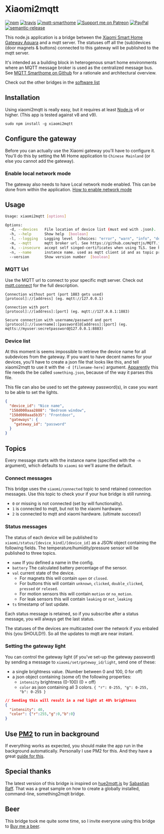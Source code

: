 # Xiaomi2mqtt

[![npm](https://img.shields.io/npm/v/xiaomi2mqtt.svg?style=flat-square)](https://www.npmjs.com/package/xiaomi2mqtt)
[![travis](https://img.shields.io/travis/svrooij/node-xiaomi2mqtt.svg?style=flat-square)](https://travis-ci.org/svrooij/node-xiaomi2mqtt)
[![mqtt-smarthome](https://img.shields.io/badge/mqtt-smarthome-blue.svg?style=flat-square)](https://github.com/mqtt-smarthome/mqtt-smarthome)
[![Support me on Patreon][badge_patreon]][patreon]
[![PayPal][badge_paypal_donate]][paypal-donations]
[![semantic-release](https://img.shields.io/badge/%20%20%F0%9F%93%A6%F0%9F%9A%80-semantic--release-e10079.svg?style=flat-square)](https://github.com/semantic-release/semantic-release)

This node.js application is a bridge between the [Xiaomi Smart Home Gateway Aquara](https://xiaomi-mi.com/mi-smart-home/xiaomi-mi-gateway-2/) and a mqtt server. The statuses off all the (sub)devices (door magnets & buttons) connected to this gateway will be published to the mqtt server.

It's intended as a building block in heterogenous smart home environments where an MQTT message broker is used as the centralized message bus. See [MQTT Smarthome on Github](https://github.com/mqtt-smarthome/mqtt-smarthome) for a rationale and architectural overview.

Check out the other bridges in the [software list](https://github.com/mqtt-smarthome/mqtt-smarthome/blob/master/Software.md)

## Installation

Using xiaomi2mqtt is really easy, but it requires at least [Node.js](https://nodejs.org/) v6 or higher. (This app is tested against v8 and v9).

`sudo npm install -g xiaomi2mqtt`

## Configure the gateway

Before you can actually use the Xiaomi gateway you'll have to configure it. You'll do this by setting the Mi Home application to `Chinese Mainland` (or else you cannot add the gateway).

### Enable local network mode

The gateway also needs to have Local network mode enabled. This can be done from within the application.
[How to enable network mode](https://github.com/svrooij/node-xiaomi2mqtt/wiki/Network-mode-iOS)

## Usage

```bash
Usage: xiaomi2mqtt [options]

Options:
  -d, --devices   File location of device list (must end with .json).
  -h, --help      Show help  [boolean]
  -l, --logging   Logging level  [choices: "error", "warn", "info", "debug"] [default: "info"]
  -m, --mqtt      mqtt broker url. See https://github.com/mqttjs/MQTT.js#connect-using-a-url  [default: "mqtt://127.0.0.1"]
  -k, --insecure  accept self singed-certificates when using TLS. See https://github.com/mqttjs/MQTT.js#mqttclientstreambuilder-options  [boolean] [default: false]
  -n, --name      instance name. used as mqtt client id and as topic prefix  [default: "xiaomi"]
  --version       Show version number  [boolean]
```

### MQTT Url

Use the MQTT url to connect to your specific mqtt server. Check out [mqtt.connect](https://github.com/mqttjs/MQTT.js#connect) for the full description.

```text
Connection without port (port 1883 gets used)
[protocol]://[address] (eg. mqtt://127.0.0.1)

Connection with port
[protocol]://[address]:[port] (eg. mqtt://127.0.0.1:1883)

Secure connection with username/password and port
[protocol]://[username]:[password]@[address]:[port] (eg. mqtts://myuser:secretpassword@127.0.0.1:8883)
```

### Device list

At this moment is seems impossible to retrieve the device name for all subdevices from the gateway. If you want to have decent names for your devices, you'll have to create a json file that looks like this, and tell xiaomi2mqtt to use it with the `-d [filename-here]` argument. [Apparently](https://github.com/svrooij/node-xiaomi2mqtt/issues/4#issuecomment-347706853) this file needs the be called `something.json`, because of the way it parses this file.

This file can also be used to set the gateway password(s), in case you want to be able to set the lights.

```JSON
{
  "device_id": "Nice name",
  "158d000aaa2888": "Bedroom window",
  "158d000aaa5b35": "Frontdoor",
  "gateways": {
    "gateway_id": "password"
  }
}
```

## Topics

Every message starts with the instance name (specified with the `-n` argument), which defaults to `xiaomi` so we'll asume the default.

### Connect messages

This bridge uses the `xiaomi/connected` topic to send retained connection messages. Use this topic to check your if your hue bridge is still running.

- `0` or missing is not connected (set by will functionality).
- `1` is connected to mqtt, but not to the xiaomi hardware.
- `2` is connected to mqtt and xiaomi hardware. (ultimate success!)

### Status messages

The status of each device will be published to `xiaomi/status/[device_kind]/[device_id]` as a JSON object containing the following fields.
The temperature/humidity/pressure sensor will be published to three topics.

- `name` If you defined a name in the config.
- `battery` The calculated battery percentage of the sensor.
- `val` current state of the device.
  - For magnets this will contain `open` or `closed`.
  - For buttons this will contain `unknown`, `clicked`, `double_clicked`, `pressed` or `relesed`.
  - For motion sensors this will contain `motion` or `no_motion`.
  - For leak sensors this will contain `leaking` or `not_leaking`
- `ts` timestamp of last update.

Each status message is retained, so if you subscribe after a status message, you will always get the last status.

The statuses of the devices are multicasted over the network if you enbaled this (you SHOULD!!). So all the updates to mqtt are near instant.

### Setting the gateway light

You can control the gateway light (if you've set-up the gateway password) by sending a message to `xiaomi/set/gateway_id/light`, send one of these:

- a single brightness value. (Number between 0 and 100, 0 for off)
- a json object containing (some of) the following properties:
  - `intensity` brightness (0-100) (0 = off)
  - `color` as json containing all 3 colors. `{ "r": 0-255, "g": 0-255, "b": 0-255 }`

```json
// Sending this will result in a red light at 40% brightness
{
  "intensity": 40,
  "color": {"r":255,"g":0,"b":0}
}
```

## Use [PM2](http://pm2.keymetrics.io) to run in background

If everything works as expected, you should make the app run in the background automatically. Personally I use PM2 for this. And they have a great [guide for this](http://pm2.keymetrics.io/docs/usage/quick-start/).

## Special thanks

The latest version of this bridge is inspired on [hue2mqtt.js](https://github.com/hobbyquaker/hue2mqtt.js) by [Sabastian Raff](https://github.com/hobbyquaker). That was a great sample on how to create a globally installed, command-line, something2mqtt bridge.

## Beer

This bridge took me quite some time, so I invite everyone using this bridge to [Buy me a beer](https://svrooij.nl/buy-me-a-beer/).

[badge_paypal_donate]: https://svrooij.nl/badges/paypal_donate.svg
[badge_patreon]: https://svrooij.nl/badges/patreon.svg
[paypal-donations]: https://www.paypal.com/cgi-bin/webscr?cmd=_s-xclick&hosted_button_id=T9XFJYUSPE4SG
[patreon]: https://www.patreon.com/svrooij
